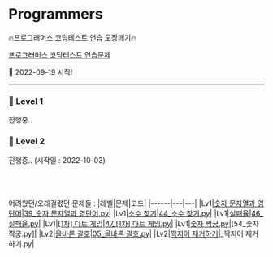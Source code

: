 # Programmers
:fire:프로그래머스 코딩테스트 연습 도장깨기:fire:

[프로그래머스 코딩테스트 연습문제](https://school.programmers.co.kr/learn/challenges?order=acceptance_desc&page=1)

:calendar: 2022-09-19 시작!

<hr>

### :rainbow: Level 1
진행중..



### :rainbow: Level 2
진행중.. 
(시작일 : 2022-10-03)

<br><br><br>
어려웠던/오래걸렸던 문제들 : 
|레벨|문제|코드|
|------|---|---|
|Lv1|[숫자 문자열과 영단어](https://school.programmers.co.kr/learn/courses/30/lessons/81301)|[39_숫자 문자열과 영단어.py](https://github.com/Kimeunseong/Programmers/blob/main/Lv1/39_%EC%88%AB%EC%9E%90%20%EB%AC%B8%EC%9E%90%EC%97%B4%EA%B3%BC%20%EC%98%81%EB%8B%A8%EC%96%B4.py)|
|Lv1|[소수 찾기](https://school.programmers.co.kr/learn/courses/30/lessons/12921)|[44_소수 찾기.py](https://github.com/Kimeunseong/Programmers/blob/main/Lv1/44_%EC%86%8C%EC%88%98%20%EC%B0%BE%EA%B8%B0.py)|
|Lv1|[실패율](https://school.programmers.co.kr/learn/courses/30/lessons/42889)|[46_실패율.py](https://github.com/Kimeunseong/Programmers/blob/main/Lv1/46_%EC%8B%A4%ED%8C%A8%EC%9C%A8.py)|
|Lv1|[[1차] 다트 게임](https://school.programmers.co.kr/learn/courses/30/lessons/17682)|[47_[1차] 다트 게임.py](https://github.com/Kimeunseong/Programmers/blob/main/Lv1/47_%5B1%EC%B0%A8%5D%20%EB%8B%A4%ED%8A%B8%20%EA%B2%8C%EC%9E%84.py)|
|Lv1|[숫자 짝궁.py](https://school.programmers.co.kr/learn/courses/30/lessons/131128)|[54_숫자 짝궁.py]|
|Lv2|[올바른 괄호](https://school.programmers.co.kr/learn/courses/30/lessons/12909)|[05_올바른 괄호.py](https://github.com/Kimeunseong/Programmers/blob/main/Lv2/05_%EC%98%AC%EB%B0%94%EB%A5%B8%20%EA%B4%84%ED%98%B8.py)|
|Lv2|[짝지어 제거하기](https://school.programmers.co.kr/learn/courses/30/lessons/12973)|_짝지어 제거하기.py|
